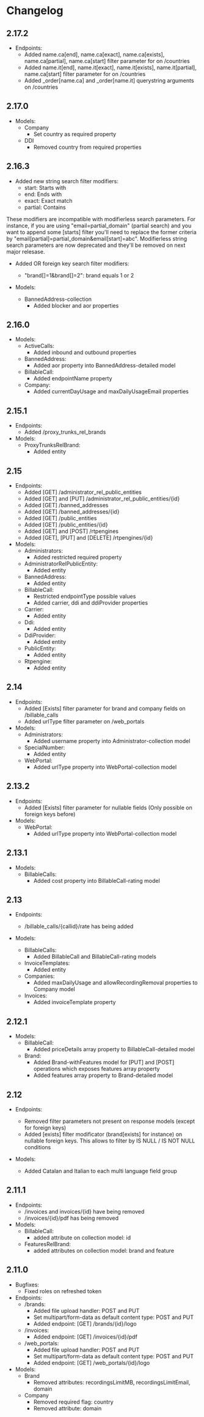 # Changelog

## 2.17.2
* Endpoints:
    - Added name.ca[end], name.ca[exact], name.ca[exists], name.ca[partial], name.ca[start] filter parameter for on /countries
    - Added name.it[end], name.it[exact], name.it[exists], name.it[partial], name.ca[start] filter parameter for on /countries
    - Added _order[name.ca] and _order[name.it] querystring arguments on /countries

## 2.17.0
* Models:
    - Company
        - Set country as required property
    - DDI
        - Removed country from required properties

## 2.16.3
* Added new string search filter modifiers:
    - start: Starts with
    - end: Ends with
    - exact: Exact match
    - partial: Contains

These modifiers are incompatible with modifierless search parameters. For instance,
if you are using "email=partial_domain" (partial search) and you want to append some [starts] filter
you'll need to replace the former criteria by "email[partial]=partial_domain&email[start]=abc". Modifierless
string search parameters are now deprecated and they'll be removed on next major relesase.

* Added OR foreign key search filter modifiers:
    - "brand[]=1&brand[]=2": brand equals 1 or 2

* Models:
    - BannedAddress-collection
        - Added blocker and aor properties

## 2.16.0
* Models:
    - ActiveCalls:
        - Added inbound and outbound properties
    - BannedAddress:
        - Added aor property into BannedAddress-detailed model
    - BillableCall:
        - Added endpointName property
    - Company:
        - Added currentDayUsage and maxDailyUsageEmail properties

## 2.15.1
* Endpoints:
    - Added /proxy_trunks_rel_brands
* Models:
    - ProxyTrunksRelBrand:
        - Added entity

## 2.15
* Endpoints:
    - Added [GET] /administrator_rel_public_entities
    - Added [GET] and [PUT] /administrator_rel_public_entities/{id}
    - Added [GET] /banned_addresses
    - Added [GET] /banned_addresses/{id}
    - Added [GET] /public_entities
    - Added [GET] /public_entities/{id}
    - Added [GET] and [POST] /rtpengines
    - Added [GET], [PUT] and [DELETE] /rtpengines/{id}
* Models:
    - Administrators:
        - Added restricted required property
    - AdministratorRelPublicEntity:
        - Added entity
    - BannedAddress:
        - Added entity
    - BillableCall:
        - Restricted endpointType possible values
        - Added carrier, ddi and ddiProvider properties
    - Carrier:
        - Added entity
    - Ddi:
        - Added entity
    - DdiProvider:
        - Added entity
    - PublicEntity:
        - Added entity
    - Rtpengine:
        - Added entity

## 2.14
* Endpoints:
    - Added [Exists] filter parameter for brand and company fields on /billable_calls
    - Added urlType filter parameter on /web_portals
* Models:
    - Administrators:
        - Added username property into Administrator-collection model
    - SpecialNumber:
        - Added entity
    - WebPortal:
        - Added urlType property into WebPortal-collection model

## 2.13.2
* Endpoints:
    - Added [Exists] filter parameter for nullable fields (Only possible on foreign keys before)
* Models:
    - WebPortal:
        - Added urlType property into WebPortal-collection model

## 2.13.1
* Models:
    - BillableCalls:
        - Added cost property into BillableCall-rating model

## 2.13
* Endpoints:
    - /billable_calls/{callid}/rate has being added

* Models:
    - BillableCalls:
        - Added BillableCall and BillableCall-rating models
    - InvoiceTemplates:
        - Added entity
    - Companies:
        - Added maxDailyUsage and allowRecordingRemoval properties to Company model
    - Invoices:
        - Added invoiceTemplate property

## 2.12.1
* Models:
    - BillableCall:
        - Added priceDetails array property to BillableCall-detailed model
    - Brand:
        - Added Brand-withFeatures model for [PUT] and [POST] operations which exposes features array property
        - Added features array property to Brand-detailed model 

## 2.12
* Endpoints:
    - Removed filter parameters not present on response models (except for foreign keys) 
    - Added [exists] filter modificator (brand[exists] for instance) on nullable foreign keys. This allows to filter by IS NULL / IS NOT NULL conditions 

* Models:
    -  Added Catalan and Italian to each multi language field group

## 2.11.1
* Endpoints:
    - /invoices and invoices/{id} have being removed
    - /invoices/{id}\/pdf has being removed
* Models:
  - BillableCall:
    - added attribute on collection model: id
  - FeaturesRelBrand:
    - added attributes on collection model: brand and feature

## 2.11.0

* Bugfixes:
    - Fixed roles on refreshed token
* Endpoints:
    - /brands: 
      - Added file upload handler: POST and PUT
      - Set multipart/form-data as default content type: POST and PUT
      - Added endpoint: [GET] /brands/{id}/logo
    - /invoices: 
      - Added endpoint: [GET] /invoices/{id}/pdf
    - /web_portals: 
      - Added file upload handler: POST and PUT
      - Set multipart/form-data as default content type: POST and PUT
      - Added endpoint: [GET] /web_portals/{id}/logo
* Models:
  - Brand
      - Removed attributes: recordingsLimitMB, recordingsLimitEmail, domain
  - Company
      - Removed required flag: country
      - Removed attribute: domain
